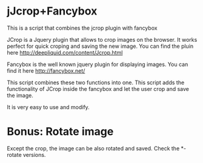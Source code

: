 jJcrop+Fancybox
==============

This is a script that combines the jcrop plugin with fancybox

JCrop is a Jquery plugin that allows to crop images on the browser. It works perfect for quick croping and saving the new image. You can find the pluin here http://deepliquid.com/content/Jcrop.html

Fancybox is the well known jquery plugin for displaying images. You can find it here http://fancybox.net/

This script combines these two functions into one. This script adds the functionality of JCrop inside the fancybox and let the user crop and save the image.

It is very easy to use and modify.

Bonus: Rotate image
==============

Except the crop, the image can be also rotated and saved. Check the *-rotate versions. 
